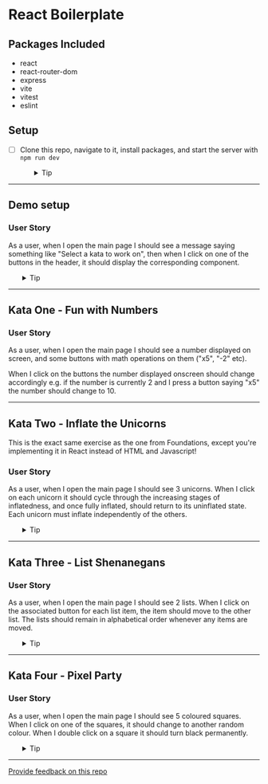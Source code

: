 # React Boilerplate

## Packages Included

- react
- react-router-dom
- express
- vite
- vitest
- eslint

## Setup

- [ ] Clone this repo, navigate to it, install packages, and start the server with `npm run dev`
  <details style="padding-left: 2em">
    <summary>Tip</summary>

  ```sh
  npm install
  npm run dev
  ```

  </details>

---

## Demo setup

### User Story

As a user, when I open the main page I should see a message saying something like "Select a kata to work on", then when I click on one of the buttons in the header, it should display the corresponding component.

  <details style="padding-left: 2em">
    <summary>Tip</summary>
The state for which component is to be displayed will live in the App component, but the setting of that state will be done from the Header component. Consider how you can pass the setState function to the Header.
  </details>

---

## Kata One - Fun with Numbers

### User Story

As a user, when I open the main page I should see a number displayed on screen, and some buttons with math operations on them ("x5", "-2" etc).

When I click on the buttons the number displayed onscreen should change accordingly e.g. if the number is currently 2 and I press a button saying "x5" the number should change to 10.

---

## Kata Two - Inflate the Unicorns

This is the exact same exercise as the one from Foundations, except you're implementing it in React instead of HTML and Javascript!

### User Story

As a user, when I open the main page I should see 3 unicorns.
When I click on each unicorn it should cycle through the increasing stages of inflatedness, and once fully inflated, should return to its uninflated state.
Each unicorn must inflate independently of the others.

  <details style="padding-left: 2em">
    <summary>Tip</summary>
- Consider making your state for this component in the form of an object.
- When updating state, use the spread operator

  </details>

---

## Kata Three - List Shenanegans

### User Story

As a user, when I open the main page I should see 2 lists.
When I click on the associated button for each list item, the item should move to the other list.
The lists should remain in alphabetical order whenever any items are moved.

  <details style="padding-left: 2em">
    <summary>Tip</summary>
Each list will be a separate array in state.
  </details>

---

## Kata Four - Pixel Party

### User Story

As a user, when I open the main page I should see 5 coloured squares.
When I click on one of the squares, it should change to another random colour.
When I double click on a square it should turn black permanently.

  <details style="padding-left: 2em">
    <summary>Tip</summary>
Each square("pixel") will be its own component and the state for the `color` will live inside that component.
Consider keeping the status of the pixel in the component as well, so it can remember if it's been locked to black or not.
  </details>

---

[Provide feedback on this repo](https://docs.google.com/forms/d/e/1FAIpQLSfw4FGdWkLwMLlUaNQ8FtP2CTJdGDUv6Xoxrh19zIrJSkvT4Q/viewform?usp=pp_url&entry.1958421517=react-kata)
